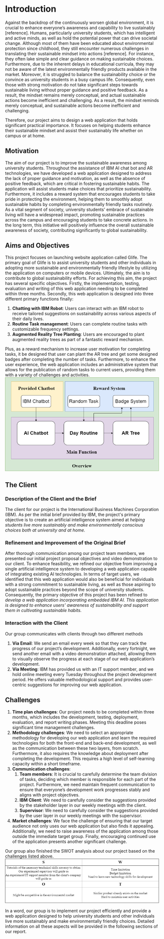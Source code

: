 # Introduction # 

Against the backdrop of the continuously worsen global environment, it is crucial to enhance everyone’s awareness and capability to live sustainably [reference]. Humans, particularly university students, which has intelligent and active minds, as well as hold the potential power that can drive societal change. Although most of them have been educated about environmental protection since childhood, they still encounter numerous challenges in translating their sustainable mindset into actions [reference]. For instance, they often lake simple and clear guidance on making sustainable choices. Furthermore, due to the inherent delays in educational curricula, they may not be aware of the latest environmentally friendly products available in the market. Moreover, it is struggled to balance the sustainability choice or the convince as university students in a busy campus life. Consequently, even those with strong motivation do not take significant steps towards sustainable living without proper guidance and positive feedback. As a result, the mindset remains merely conceptual, and actual sustainable actions become inefficient and challenging. As a result, the mindset reminds merely conceptual, and sustainable actions become inefficient and challenging.

Therefore, our project aims to design a web application that holds significant practical importance. It focuses on helping students enhance their sustainable mindset and assist their sustainably life whether on campus or at home.
## Motivation ##
The aim of our project is to improve the sustainable awareness among university students. Throughout the assistance of IBM AI chat bot and AR technologies, we have developed a web application designed to address the lack of proper guidance and motivation, as well as the absence of positive feedback, which are critical in fostering sustainable habits. The application will assist students make choices that prioritize sustainability. Furthermore, it includes a reward system that encourages students to take pride in protecting the environment, helping them to smoothly adopt sustainable habits by completing environmentally friendly tasks routinely. As a vital segment of society, university students' embrace of sustainable living will have a widespread impact, promoting sustainable practices across the campus and encouraging students to take concrete actions. In the long term, this initiative will positively influence the overall sustainable awareness of society, contributing significantly to global sustainability.
## Aims and Objectives ##
This project focuses on launching website application called Glife. The primary goal of Glife is to assist university students and other individuals in adopting more sustainable and environmentally friendly lifestyle by utilizing the application on computers or mobile devices. Ultimately, the aim is to contribute to global sustainability efforts.
For achieving this aim, the project has several specific objectives. Firstly, the implementation, testing, evaluation and writing of this web application needing to be completed within three months. Secondly, this web application is designed into three different primary functions finally:
1.	**Chatting with IBM Robot**: Users can interact with an IBM robot to receive tailored suggestions on sustainability across various aspects of their daily lives.
2.	**Routine Task management**: Users can complete routine tasks with customizable frequency settings.
3.	**Augmented Reality Tree Planting**: Users are encouraged to plant augmented reality trees as part of a fantastic reward mechanism. 

Plus, as a reward mechanism to increase user motivation for completing tasks, it be designed that user can plant the AR tree and get some designed badges after completing the number of tasks. Furthermore, to enhance the user experience, the web application includes an administrative system that allows for the publication of random tasks to current users, providing them with a variety of challenges and activities.
![FunctionOverview.png](FunctionOverview.png)
## The Client ##
### Description of the Client and the Brief ###
The client for our project is the International Business Machines Corporation (IBM). As per the initial brief provided by IBM, the project's primary objective is to create an artificial intelligence system aimed at *helping students live more sustainably and make environmentally conscious choices both at university and at home.*
### Refinement and Improvement of the Original Brief ###
After thorough communication among our project team members, we presented our initial project proposal objectives and video demonstration to our client. To enhance feasibility, we refined our objective from improving a single artificial intelligence system to developing a web application capable of integrating existing AI technologies. In terms of target users, we identified that this web application would also be beneficial for individuals with a strong commitment to sustainable living, as well as those aspiring to adopt sustainable practices beyond the scope of university students. 
Consequently, the primary objective of this project has been refined to *develop a web application incorporating embedded IBM AI. This application is designed to enhance users' awareness of sustainability and support them in cultivating sustainable habits.*
### Interaction with the Client ###
Our group communicates with clients through two different methods
1.	**Via Email**: We send an email every week so that they can track the progress of our project’s development. Additionally, every fortnight, we send another email with a video demonstration attached, allowing them to visually observe the progress at each stage of our web application’s development.
2.	**Via Meeting**: IBM has provided us with an IT support member, and we hold online meeting every Tuesday throughout the project development period. He offers valuable methodological support and provides user-centric suggestions for improving our web application.
## Challenges ##
1. **Time plan challenges**: Our project needs to be completed within three months, which includes the development, testing, deployment, evaluation, and report writing phases. Meeting this deadline poses significant time management challenges.
2. **Methodology challenges**: We need to select an appropriate methodology for developing our web application and learn the required technologies for both the front-end and back-end development, as well as the communication between these two layers, from scratch. Furthermore, it also requires the knowledge about deployment after completing the development. This requires a high level of self-learning capacity within a short timeframe.
3. **Communication challenges**: 
   1. **Team members**: It is crucial to carefully determine the team division of tasks, deciding which member is responsible for each part of the project. Furthermore, we need maintain frequent communication to ensure that everyone’s development work progresses stably and aligns with project objectives.
   2. **IBM Client**: We need to carefully consider the suggestions provided by the stakeholder layer in our weekly meetings with the client.
   3. **Supervisor**: We need to carefully consider the suggestions provided by the user layer in our weekly meetings with the supervisor.
4. **Market challenges**: We face the challenge of ensuring that our target audience not only uses our web application but also finds it appealing. Additionally, we need to raise awareness of the application among those outside the immediate target group. Finally, encouraging continued use of the application presents another significant challenge.

Our group also finished the SWOT analysis about our project based on the challenges listed above.
![SWOT.png](SWOT.png)

In a word, our group is to implement our project efficiently and provide a web application designed to help university students and other individuals live more sustainably and make environmentally friendly choices. Detailed information on all these aspects will be provided in the following sections of our report.
